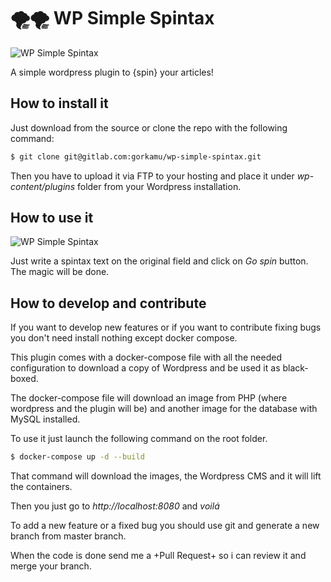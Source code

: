 # 🌪🌪 WP Simple Spintax

![WP Simple Spintax](https://i.imgur.com/0J1ftOK.png)

A simple wordpress plugin to {spin} your articles!

## How to install it

Just download from the source or clone the repo with the following command:

``` bash
$ git clone git@gitlab.com:gorkamu/wp-simple-spintax.git
``` 

Then you have to upload it via FTP to your hosting and place it under *wp-content/plugins* folder from your Wordpress installation.

## How to use it

![WP Simple Spintax](https://i.imgur.com/KrRTidN.png)

Just write a spintax text on the original field and click on _Go spin_ button. The magic will be done.

## How to develop and contribute

If you want to develop new features or if you want to contribute fixing bugs you don't need install nothing except docker compose.

This plugin comes with a docker-compose file with all the needed configuration to download a copy of Wordpress and be used it as black-boxed.

The docker-compose file will download an image from PHP (where wordpress and the plugin will be) and another image for the database with MySQL installed.

To use it just launch the following command on the root folder.

``` bash
$ docker-compose up -d --build
```

That command will download the images, the Wordpress CMS and it will lift the containers.

Then you just go to *http://localhost:8080* and *voilá*

To add a new feature or a fixed bug you should use git and generate a new branch from master branch.

When the code is done send me a +Pull Request+ so i can review it and merge your branch.
